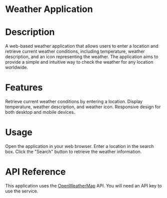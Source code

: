 # Weather Application
# Description
A web-based weather application that allows users to enter a location and retrieve current weather conditions, including temperature, weather description, and an icon representing the weather. The application aims to provide a simple and intuitive way to check the weather for any location worldwide.

# Features
Retrieve current weather conditions by entering a location.
Display temperature, weather description, and weather icon.
Responsive design for both desktop and mobile devices.

# Usage
Open the application in your web browser.
Enter a location in the search box.
Click the "Search" button to retrieve the weather information.

# API Reference
This application uses the [OpenWeatherMap](https://openweathermap.org/api)
 API. You will need an API key to use the service.
